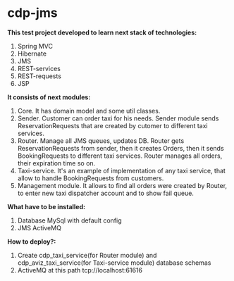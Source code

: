 cdp-jms
=======

**This test project developed to learn next stack of technologies:**

1. Spring MVC
2. Hibernate 
3. JMS
4. REST-services
5. REST-requests
6. JSP



**It consists of next modules:**

1. Core. It has domain model and some util classes.
2. Sender. Customer can order taxi for his needs.  Sender module sends ReservationRequests that are created by cutomer to different taxi services. 
3. Router. Manage all JMS queues, updates DB. Router gets ReservationRequests from sender, then it creates Orders, then it sends BookingRequests to different taxi services. Router manages all orders, their expiration time so on.
4. Taxi-service. It's an example of implementation of any taxi service, that allow to handle BookingRequests from customers.
5. Management module. It allows to find all orders were created by Router, to enter new taxi dispatcher account and to show fail queue. 



**What have to be installed:**

1. Database MySql with default config
2. JMS ActiveMQ


**How to deploy?:**

1. Create cdp_taxi_service(for Router module) and cdp_aviz_taxi_service(for Taxi-service module) database schemas
2. ActiveMQ at this path tcp://localhost:61616

